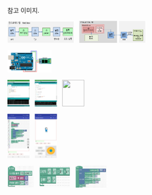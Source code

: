 참고 이미지.

<img src="images/AndroidBlocklyCodeProc.png" width="150" height="50"/> &nbsp; <img src="images/ArduBlockly_SysConfig.png" width="150" height="50"/>

<img src="images/ArduinoUNO-Bluetooth_Sch.png" width="100" height="50"/>

<img src="images/Arduino_SerialPort.png" width="50" height="60"/> &nbsp; <img src="images/Arduino_Serial.png" width="50" height="60"/>
 &nbsp; <img src="Arduino_Board.png" width="50" height="60"/>

<img src="images/ArduBlockly_block_code.jpg" width="50" height="100"/> &nbsp; <img src="images/ArduinoBlockly_run_st.jpg" width="50" height="100"/>

<img src="images/blockly_exam_init.jpg" width="60" height="50"/> &nbsp; <img src="images/blockly_exam_joystick.jpg" width="70" height="50"/>
 &nbsp; <img src="images/blockly_exam_loop.jpg" width="70" height="50"/>

